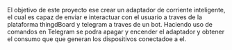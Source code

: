El objetivo de este proyecto ese crear un adaptador de corriente inteligente, el cual es capaz de enviar e interactuar con el usuario a traves de la plataforma thingdBoard y telegram a traves de un bot. Haciendo uso de comandos en Telegram se podra apagar y encender el adaptador y obtener el consumo que que generan los dispositivos conectadoe a el.
